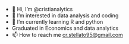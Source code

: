 - 👋 Hi, I’m @cristianalytics
- 👀 I’m interested in data analysis and coding
- 🌱 I’m currently learning R and python
- Graduated in Economics and data analytics
- 📫 How to reach me cr.stellato95@gmail.com

<!---
cristianalytics/cristianalytics is a ✨ special ✨ repository because its `README.md` (this file) appears on your GitHub profile.
You can click the Preview link to take a look at your changes.
--->
